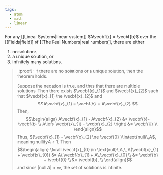 ```yaml
---
tags:
  - atom
  - math
  - linear
---
```

For any [[Linear Systems|linear system]] $A\vecbf{x} = \vecbf{b}$ over the [[Fields|field]] of [[The Real Numbers|real numbers]], there are either
1. no solutions,
2. a unique solution, or
3. infinitely many solutions.

> [!proof]-
> If there are no solutions or a unique solution, then the theorem holds.
> 
> Suppose the negation is true, and thus that there are multiple solutions. Then there exists $\vecbf{x}_{1}$ and $\vecbf{x}_{2}$ such that $\vecbf{x}_{1} \ne \vecbf{x}_{2}$ and
> $$A\vecbf{x}_{1} = \vecbf{b} = A\vecbf{x}_{2}.$$
> Then,
> $$\begin{align}
> 	A\vecbf{x}_{1} - A\vecbf{x}_{2} &= \vecbf{b}-\vecbf{b} \\
> 	A\left( \vecbf{x}_{1} - \vecbf{x}_{2} \right) &= \vecbf{0} \\
> \end{align}$$
> Thus, $(\vecbf{x}_{1} - \vecbf{x}_{2} \ne \vecbf{0} )\in\text{null}\,A$, meaning $\text{nullity}A \ge 1$. Then
> $$\begin{align}
> 	\forall \vecbf{x}_{0} \in \text{null}\,A,\, A(\vecbf{x}_{1} + \vecbf{x}_{0}) &= A\,\vecbf{x}_{1} + A\,\vecbf{x}_{0} \\
> 	&= \vecbf{b} + \vecbf{0} \\
> 	&= \vecbf{b}, \\
> \end{align}$$
> and since $\left| \text{null}\,A \right| = \infty$, the set of solutions is infinite.